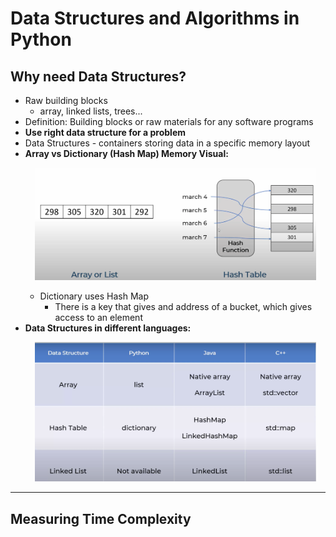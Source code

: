 # Data Structures and Algorithms in Python

## Why need Data Structures?
- Raw building blocks
    - array, linked lists, trees...
- Definition: Building blocks or raw materials for any software programs
- **Use right data structure for a problem**
- Data Structures - containers storing data in a specific memory layout
- **Array vs Dictionary (Hash Map) Memory Visual:** <p align="center"><img src="Images/memory_visual.png" width="450"></p>
    - Dictionary uses Hash Map
        - There is a key that gives and address of a bucket, which gives access to an element
- **Data Structures in different languages:** <p align="center"><img src="Images/data_languages.png" width="450"></p>
---
## Measuring Time Complexity